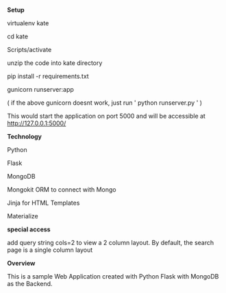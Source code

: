 **Setup**

virtualenv kate

cd kate

Scripts/activate

unzip the code into kate directory

pip install -r requirements.txt

gunicorn runserver:app

( if the above gunicorn doesnt work, just run  ' python runserver.py ' )

This would start the application on port 5000 and will be accessible at http://127.0.0.1:5000/


**Technology**

Python

Flask

MongoDB

Mongokit ORM to connect with Mongo

Jinja for HTML Templates

Materialize

**special access**

add query string cols=2 to view a 2 column layout. By default, the search page is a single column layout


**Overview**

This is a sample Web Application created with Python Flask with MongoDB as the Backend.